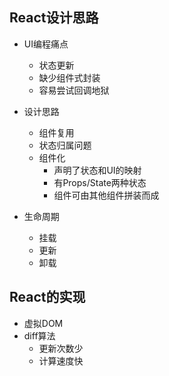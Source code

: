 ## React设计思路

- UI编程痛点
	- 状态更新
	- 缺少组件式封装
	- 容易尝试回调地狱

- 设计思路
	- 组件复用
	- 状态归属问题
	- 组件化
		- 声明了状态和UI的映射
		- 有Props/State两种状态
		- 组件可由其他组件拼装而成
- 生命周期
	- 挂载
	- 更新
	- 卸载

## React的实现
- 虚拟DOM
- diff算法
	- 更新次数少
	- 计算速度快

